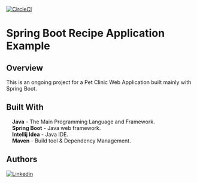 [![CircleCI](https://circleci.com/gh/Ibrah-salama/spring5-recipe-appv2/tree/main.svg?style=svg&circle-token=ec658184f5340986e014ef1ff75ec51936c43dbb)](https://circleci.com/gh/Ibrah-salama/spring5-recipe-appv2/tree/main)
# Spring Boot Recipe Application Example

## Overview  
This is an ongoing project for a Pet Clinic Web Application built mainly with Spring Boot.
 
## Built With  
&nbsp;&nbsp;&nbsp;&nbsp;**Java** - The Main Programming Language and Framework.  
&nbsp;&nbsp;&nbsp;&nbsp;**Spring Boot** - Java web framework.   
&nbsp;&nbsp;&nbsp;&nbsp;**Intellij Idea** - Java IDE.  
&nbsp;&nbsp;&nbsp;&nbsp;**Maven** - Build tool & Dependency Management.   


## Authors  
[![Linkedin](https://img.shields.io/badge/LinkedIn-0077B5?style=for-the-badge&logo=linkedin&logoColor=white&label=Ibrahim%20Salama)](https://www.linkedin.com/in/ibrahim-salama/)